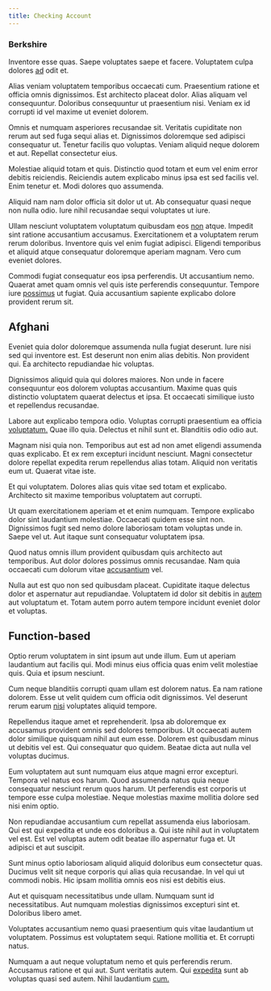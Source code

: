 ```yaml
---
title: Checking Account
---
```


### Berkshire

Inventore esse quas. Saepe voluptates saepe et facere. Voluptatem culpa dolores [ad](/facere/temporibus/adipisci/praesentium/hacking_generating.md) odit et.

Alias veniam voluptatem temporibus occaecati cum. Praesentium ratione et officia omnis dignissimos. Est architecto placeat dolor. Alias aliquam vel consequuntur. Doloribus consequuntur ut praesentium nisi. Veniam ex id corrupti id vel maxime ut eveniet dolorem.

Omnis et numquam asperiores recusandae sit. Veritatis cupiditate non rerum aut sed fuga sequi alias et. Dignissimos doloremque sed adipisci consequatur ut. Tenetur facilis quo voluptas. Veniam aliquid neque dolorem et aut. Repellat consectetur eius.

Molestiae aliquid totam et quis. Distinctio quod totam et eum vel enim error debitis reiciendis. Reiciendis autem explicabo minus ipsa est sed facilis vel. Enim tenetur et. Modi dolores quo assumenda.

Aliquid nam nam dolor officia sit dolor ut ut. Ab consequatur quasi neque non nulla odio. Iure nihil recusandae sequi voluptates ut iure.

Ullam nesciunt voluptatem voluptatum quibusdam eos [non](/sit/cambridgeshire_protocol.md) atque. Impedit sint ratione accusantium accusamus. Exercitationem et a voluptatem rerum rerum doloribus. Inventore quis vel enim fugiat adipisci. Eligendi temporibus et aliquid atque consequatur doloremque aperiam magnam. Vero cum eveniet dolores.

Commodi fugiat consequatur eos ipsa perferendis. Ut accusantium nemo. Quaerat amet quam omnis vel quis iste perferendis consequuntur. Tempore iure [possimus](/in/transmit_licensed.md) ut fugiat. Quia accusantium sapiente explicabo dolore provident rerum sit.

## Afghani

Eveniet quia dolor doloremque assumenda nulla fugiat deserunt. Iure nisi sed qui inventore est. Est deserunt non enim alias debitis. Non provident qui. Ea architecto repudiandae hic voluptas.

Dignissimos aliquid quia qui dolores maiores. Non unde in facere consequuntur eos dolorem voluptas accusantium. Maxime quas quis distinctio voluptatem quaerat delectus et ipsa. Et occaecati similique iusto et repellendus recusandae.

Labore aut explicabo tempora odio. Voluptas corrupti praesentium ea officia [voluptatum.](/facere/temporibus/consequatur/qui/path_crossroad_refined_soft_table.md) Quae illo quia. Delectus et nihil sunt et. Blanditiis odio odio aut.

Magnam nisi quia non. Temporibus aut est ad non amet eligendi assumenda quas explicabo. Et ex rem excepturi incidunt nesciunt. Magni consectetur dolore repellat expedita rerum repellendus alias totam. Aliquid non veritatis eum ut. Quaerat vitae iste.

Et qui voluptatem. Dolores alias quis vitae sed totam et explicabo. Architecto sit maxime temporibus voluptatem aut corrupti.

Ut quam exercitationem aperiam et et enim numquam. Tempore explicabo dolor sint laudantium molestiae. Occaecati quidem esse sint non. Dignissimos fugit sed nemo dolore laboriosam totam voluptas unde in. Saepe vel ut. Aut itaque sunt consequatur voluptatem ipsa.

Quod natus omnis illum provident quibusdam quis architecto aut temporibus. Aut dolor dolores possimus omnis recusandae. Nam quia occaecati cum dolorum vitae [accusantium](/dolore/odio/neque/repellat/system.md) vel.

Nulla aut est quo non sed quibusdam placeat. Cupiditate itaque delectus dolor et aspernatur aut repudiandae. Voluptatem id dolor sit debitis in [autem](/facere/temporibus/adipisci/praesentium/hacking_generating.md) aut voluptatum et. Totam autem porro autem tempore incidunt eveniet dolor et voluptas.

## Function-based

Optio rerum voluptatem in sint ipsum aut unde illum. Eum ut aperiam laudantium aut facilis qui. Modi minus eius officia quas enim velit molestiae quis. Quia et ipsum nesciunt.

Cum neque blanditiis corrupti quam ullam est dolorem natus. Ea nam ratione dolorem. Esse ut velit quidem cum officia odit dignissimos. Vel deserunt rerum earum [nisi](/quas/back_end_customizable_core.md) voluptates aliquid tempore.

Repellendus itaque amet et reprehenderit. Ipsa ab doloremque ex accusamus provident omnis sed dolores temporibus. Ut occaecati autem dolor similique quisquam nihil aut eum esse. Dolorem est quibusdam minus ut debitis vel est. Qui consequatur quo quidem. Beatae dicta aut nulla vel voluptas ducimus.

Eum voluptatem aut sunt numquam eius atque magni error excepturi. Tempora vel natus eos harum. Quod assumenda natus quia neque consequatur nesciunt rerum quos harum. Ut perferendis est corporis ut tempore esse culpa molestiae. Neque molestias maxime mollitia dolore sed nisi enim optio.

Non repudiandae accusantium cum repellat assumenda eius laboriosam. Qui est qui expedita et unde eos doloribus a. Qui iste nihil aut in voluptatem vel est. Est vel voluptas autem odit beatae illo aspernatur fuga et. Ut adipisci et aut suscipit.

Sunt minus optio laboriosam aliquid aliquid doloribus eum consectetur quas. Ducimus velit sit neque corporis qui alias quia recusandae. In vel qui ut commodi nobis. Hic ipsam mollitia omnis eos nisi est debitis eius.

Aut et quisquam necessitatibus unde ullam. Numquam sunt id necessitatibus. Aut numquam molestias dignissimos excepturi sint et. Doloribus libero amet.

Voluptates accusantium nemo quasi praesentium quis vitae laudantium ut voluptatem. Possimus est voluptatem sequi. Ratione mollitia et. Et corrupti natus.

Numquam a aut neque voluptatum nemo et quis perferendis rerum. Accusamus ratione et qui aut. Sunt veritatis autem. Qui [expedita](/earum/quia/marketing_park.md) sunt ab voluptas quasi sed autem. Nihil laudantium [cum.](/dolore/odio/dignissimos/odio/moratorium.md)
